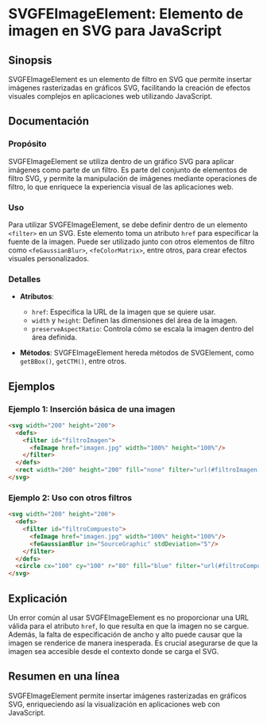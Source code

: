 <!--
Meta Description: # SVGFEImageElement: Elemento de imagen en SVG para JavaScript ## Sinopsis SVGFEImageElement es un elemento de filtro en SVG que permite insertar imág...
Meta Keywords: svg, imagen, svgfeimageelement, que, filter
-->

# SVGFEImageElement: Elemento de imagen en SVG para JavaScript

## Sinopsis
SVGFEImageElement es un elemento de filtro en SVG que permite insertar imágenes rasterizadas en gráficos SVG, facilitando la creación de efectos visuales complejos en aplicaciones web utilizando JavaScript.

## Documentación
### Propósito
SVGFEImageElement se utiliza dentro de un gráfico SVG para aplicar imágenes como parte de un filtro. Es parte del conjunto de elementos de filtro SVG, y permite la manipulación de imágenes mediante operaciones de filtro, lo que enriquece la experiencia visual de las aplicaciones web.

### Uso
Para utilizar SVGFEImageElement, se debe definir dentro de un elemento `<filter>` en un SVG. Este elemento toma un atributo `href` para especificar la fuente de la imagen. Puede ser utilizado junto con otros elementos de filtro como `<feGaussianBlur>`, `<feColorMatrix>`, entre otros, para crear efectos visuales personalizados.

### Detalles
- **Atributos**:
  - `href`: Especifica la URL de la imagen que se quiere usar.
  - `width` y `height`: Definen las dimensiones del área de la imagen.
  - `preserveAspectRatio`: Controla cómo se escala la imagen dentro del área definida.
  
- **Métodos**: SVGFEImageElement hereda métodos de SVGElement, como `getBBox()`, `getCTM()`, entre otros.

## Ejemplos
### Ejemplo 1: Inserción básica de una imagen
```html
<svg width="200" height="200">
  <defs>
    <filter id="filtroImagen">
      <feImage href="imagen.jpg" width="100%" height="100%"/>
    </filter>
  </defs>
  <rect width="200" height="200" fill="none" filter="url(#filtroImagen)"/>
</svg>
```

### Ejemplo 2: Uso con otros filtros
```html
<svg width="200" height="200">
  <defs>
    <filter id="filtroCompuesto">
      <feImage href="imagen.jpg" width="100%" height="100%"/>
      <feGaussianBlur in="SourceGraphic" stdDeviation="5"/>
    </filter>
  </defs>
  <circle cx="100" cy="100" r="80" fill="blue" filter="url(#filtroCompuesto)"/>
</svg>
```

## Explicación
Un error común al usar SVGFEImageElement es no proporcionar una URL válida para el atributo `href`, lo que resulta en que la imagen no se cargue. Además, la falta de especificación de ancho y alto puede causar que la imagen se renderice de manera inesperada. Es crucial asegurarse de que la imagen sea accesible desde el contexto donde se carga el SVG.

## Resumen en una línea
SVGFEImageElement permite insertar imágenes rasterizadas en gráficos SVG, enriqueciendo así la visualización en aplicaciones web con JavaScript.